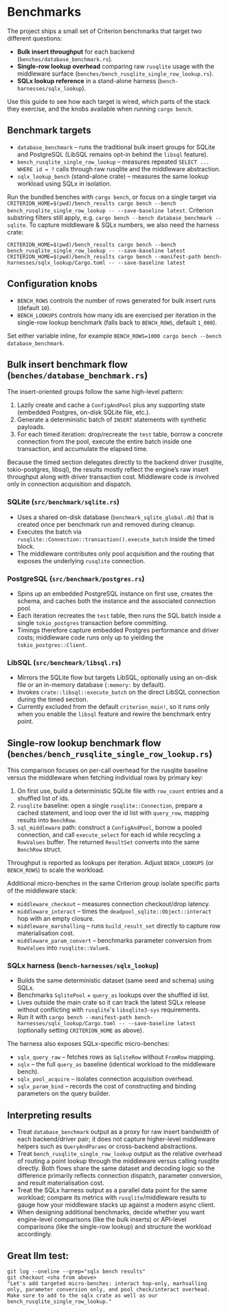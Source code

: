 # Benchmarks

The project ships a small set of Criterion benchmarks that target two different questions:

- **Bulk insert throughput** for each backend (`benches/database_benchmark.rs`).
- **Single-row lookup overhead** comparing raw `rusqlite` usage with the middleware surface (`benches/bench_rusqlite_single_row_lookup.rs`).
- **SQLx lookup reference** in a stand-alone harness (`bench-harnesses/sqlx_lookup`).

Use this guide to see how each target is wired, which parts of the stack they exercise, and the knobs available when running `cargo bench`.

## Benchmark targets
- `database_benchmark` – runs the traditional bulk insert groups for SQLite and PostgreSQL (LibSQL remains opt-in behind the `libsql` feature).
- `bench_rusqlite_single_row_lookup` – measures repeated `SELECT ... WHERE id = ?` calls through raw rusqlite and the middleware abstraction.
- `sqlx_lookup_bench` (stand-alone crate) – measures the same lookup workload using SQLx in isolation.

Run the bundled benches with `cargo bench`, or focus on a single target via `CRITERION_HOME=$(pwd)/bench_results cargo bench --bench bench_rusqlite_single_row_lookup -- --save-baseline latest`. Criterion substring filters still apply, e.g. `cargo bench --bench database_benchmark -- sqlite`. To capture middleware & SQLx numbers, we also need the harness crate: 

```shell
CRITERION_HOME=$(pwd)/bench_results cargo bench --bench bench_rusqlite_single_row_lookup -- --save-baseline latest
CRITERION_HOME=$(pwd)/bench_results cargo bench --manifest-path bench-harnesses/sqlx_lookup/Cargo.toml -- --save-baseline latest
```

## Configuration knobs
- `BENCH_ROWS` controls the number of rows generated for bulk insert runs (default `10`).
- `BENCH_LOOKUPS` controls how many ids are exercised per iteration in the single-row lookup benchmark (falls back to `BENCH_ROWS`, default `1_000`).

Set either variable inline, for example `BENCH_ROWS=1000 cargo bench --bench database_benchmark`.

## Bulk insert benchmark flow (`benches/database_benchmark.rs`)
The insert-oriented groups follow the same high-level pattern:
1. Lazily create and cache a `ConfigAndPool` plus any supporting state (embedded Postgres, on-disk SQLite file, etc.).
2. Generate a deterministic batch of `INSERT` statements with synthetic payloads.
3. For each timed iteration: drop/recreate the `test` table, borrow a concrete connection from the pool, execute the entire batch inside one transaction, and accumulate the elapsed time.

Because the timed section delegates directly to the backend driver (rusqlite, tokio-postgres, libsql), the results mostly reflect the engine’s raw insert throughput along with driver transaction cost. Middleware code is involved only in connection acquisition and dispatch.

### SQLite (`src/benchmark/sqlite.rs`)
- Uses a shared on-disk database (`benchmark_sqlite_global.db`) that is created once per benchmark run and removed during cleanup.
- Executes the batch via `rusqlite::Connection::transaction().execute_batch` inside the timed block.
- The middleware contributes only pool acquisition and the routing that exposes the underlying `rusqlite` connection.

### PostgreSQL (`src/benchmark/postgres.rs`)
- Spins up an embedded PostgreSQL instance on first use, creates the schema, and caches both the instance and the associated connection pool.
- Each iteration recreates the `test` table, then runs the SQL batch inside a single `tokio_postgres` transaction before committing.
- Timings therefore capture embedded Postgres performance and driver costs; middleware code runs only up to yielding the `tokio_postgres::Client`.

### LibSQL (`src/benchmark/libsql.rs`)
- Mirrors the SQLite flow but targets LibSQL, optionally using an on-disk file or an in-memory database (`:memory:` by default).
- Invokes `crate::libsql::execute_batch` on the direct LibSQL connection during the timed section.
- Currently excluded from the default `criterion_main!`, so it runs only when you enable the `libsql` feature and rewire the benchmark entry point.

## Single-row lookup benchmark flow (`benches/bench_rusqlite_single_row_lookup.rs`)
This comparison focuses on per-call overhead for the rusqlite baseline versus the middleware when fetching individual rows by primary key:
1. On first use, build a deterministic SQLite file with `row_count` entries and a shuffled list of ids.
2. `rusqlite` baseline: open a single `rusqlite::Connection`, prepare a cached statement, and loop over the id list with `query_row`, mapping results into `BenchRow`.
3. `sql_middleware` path: construct a `ConfigAndPool`, borrow a pooled connection, and call `execute_select` for each id while recycling a `RowValues` buffer. The returned `ResultSet` converts into the same `BenchRow` struct.

Throughput is reported as lookups per iteration. Adjust `BENCH_LOOKUPS` (or `BENCH_ROWS`) to scale the workload.

Additional micro-benches in the same Criterion group isolate specific parts of the middleware stack:
- `middleware_checkout` – measures connection checkout/drop latency.
- `middleware_interact` – times the `deadpool_sqlite::Object::interact` hop with an empty closure.
- `middleware_marshalling` – runs `build_result_set` directly to capture row materialisation cost.
- `middleware_param_convert` – benchmarks parameter conversion from `RowValues` into `rusqlite::Value`s.

### SQLx harness (`bench-harnesses/sqlx_lookup`)
- Builds the same deterministic dataset (same seed and schema) using SQLx.
- Benchmarks `SqlitePool` + `query_as` lookups over the shuffled id list.
- Lives outside the main crate so it can track the latest SQLx release without conflicting with `rusqlite`'s `libsqlite3-sys` requirements.
- Run it with `cargo bench --manifest-path bench-harnesses/sqlx_lookup/Cargo.toml -- --save-baseline latest` (optionally setting `CRITERION_HOME` as above).

The harness also exposes SQLx-specific micro-benches:
- `sqlx_query_raw` – fetches rows as `SqliteRow` without `FromRow` mapping.
- `sqlx` – the full `query_as` baseline (identical workload to the middleware bench).
- `sqlx_pool_acquire` – isolates connection acquisition overhead.
- `sqlx_param_bind` – records the cost of constructing and binding parameters on the query builder.

## Interpreting results
- Treat `database_benchmark` output as a proxy for raw insert bandwidth of each backend/driver pair; it does not capture higher-level middleware helpers such as `QueryAndParams` or cross-backend abstractions.
- Treat `bench_rusqlite_single_row_lookup` output as the relative overhead of routing a point lookup through the middleware versus calling rusqlite directly. Both flows share the same dataset and decoding logic so the difference primarily reflects connection dispatch, parameter conversion, and result materialisation cost.
- Treat the SQLx harness output as a parallel data point for the same workload; compare its metrics with `rusqlite`/middleware results to gauge how your middleware stacks up against a modern async client.
- When designing additional benchmarks, decide whether you want engine-level comparisons (like the bulk inserts) or API-level comparisons (like the single-row lookup) and structure the workload accordingly.

## Great llm test:
```shell
git log --oneline --grep="sqlx bench results"
git checkout <sha from above>
"Let's add targeted micro-benches: interact hop-only, marhsalling only, parameter conversion only, and pool check/interact overhead. Make sure to add to the sqlx crate as well as our bench_rusqlite_single_row_lookup."
```